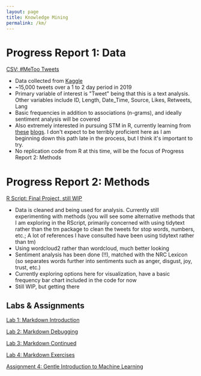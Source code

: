 ```yaml
---
layout: page
title: Knowledge Mining
permalink: /km/
---
```


# Progress Report 1: Data

[CSV: #MeToo Tweets](knowledgemining/MeToo_tweets.csv)

- Data collected from [Kaggle](https://www.kaggle.com/mohamadalhasan/metoo-tweets-dataset)
- ~15,000 tweets over a 1 to 2 day period in 2019
- Primary variable of interest is "Tweet" being that this is a text analysis. Other variables include ID, Length, Date_Time, Source, Likes, Retweets, Lang
- Basic frequencies in addition to associations (n-grams), and ideally sentiment analysis will be covered
- Also extremely interested in pursuing STM in R, currently learning from [these](https://juliasilge.com/blog/sherlock-holmes-stm/) [blogs](https://juliasilge.com/blog/evaluating-stm/). I don't expect to be terribly proficient here as I am beginning down this path late in the process, but I think it's important to try. 
- No replication code from R at this time, will be the focus of Progress Report 2: Methods

# Progress Report 2: Methods

[R Script: Final Project, still WIP](knowledgemining/KMProj.R)

- Data is cleaned and being used for analysis. Currently still experimenting with methods (you will see some alternative methods that I am exploring in the RScript, primarily concerned with using tidytext rather than the tm package to clean the tweets for stop words, numbers, etc.; A lot of references I have consulted have been using tidytext rather than tm)
- Using wordcloud2 rather than wordcloud, much better looking
- Sentiment analysis has been done (!!), matched with the NRC Lexicon (so separates words further into sentiments such as anger, disgust, joy, trust, etc.) 
- Currently exploring options here for visualization, have a basic frequency bar chart included in the code for now
- Still WIP, but getting there

## Labs & Assignments

[Lab 1: Markdown Introduction](knowledgemining/Lab01.html)

[Lab 2: Markdown Debugging](knowledgemining/Lab02.html)

[Lab 3: Markdown Continued](knowledgemining/Lab03.html)

[Lab 4: Markdown Exercises](knowledgemining/Lab04.html)

[Assignment 4: Gentle Introduction to Machine Learning](knowledgemining/Assignment04.html)
